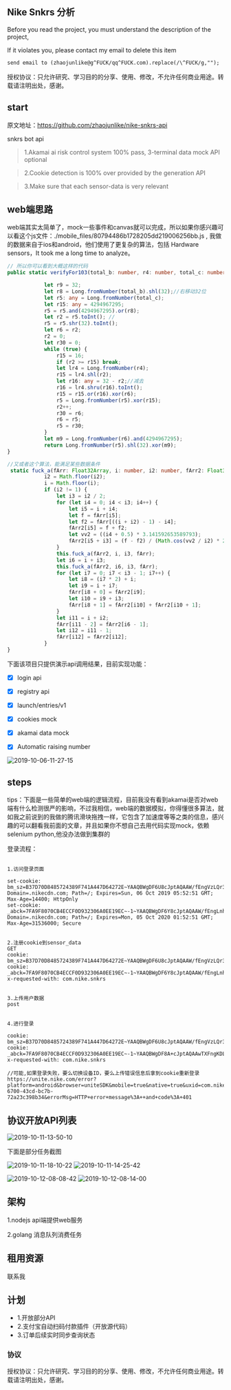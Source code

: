 ## Nike Snkrs 分析

Before you read the project, you must understand the description of the project,

If it violates you, please contact my email to delete this item

``` email
send email to (zhaojunlike@g^FUCK/qq^FUCK.com).replace(/\^FUCK/g,"");
```

授权协议：只允许研究、学习目的的分享、使用、修改，不允许任何商业用途。转载请注明出处，感谢。


##  start

原文地址：https://github.com/zhaojunlike/nike-snkrs-api

snkrs bot api


> 1.Akamai ai risk control system 100% pass, 3-terminal data mock API optional

> 2.Cookie detection is 100% over provided by the generation API

> 3.Make sure that each sensor-data is very relevant


## web端思路
web端其实太简单了，mock一些事件和canvas就可以完成，所以如果你感兴趣可以看这个js文件：./mobile_files/80794486b1728205dd219006256bb.js ,
我做的数据来自于ios和android，他们使用了更复杂的算法，包括 Hardware sensors，It took me a long time to analyze。
``` typescript
// 所以你可以看到大概这样的代码
public static verifyFor103(total_b: number, r4: number, total_c: number, r0c: number): Long {

            let r9 = 32;
            let r8 = Long.fromNumber(total_b).shl(32);//右移动32位
            let r5: any = Long.fromNumber(total_c);
            let r15: any = 4294967295;
            r5 = r5.and(4294967295).or(r8);
            let r2 = r5.toInt(); //
            r5 = r5.shr(32).toInt();
            let r6 = r2;
            r2 = 0;
            let r30 = 0;
            while (true) {
                r15 = 16;
                if (r2 >= r15) break;
                let lr4 = Long.fromNumber(r4);
                r15 = lr4.shl(r2);
                let r16: any = 32 - r2;//减去
                r16 = lr4.shru(r16).toInt();
                r15 = r15.or(r16).xor(r6);
                r5 = Long.fromNumber(r5).xor(r15);
                r2++;
                r30 = r6;
                r6 = r5;
                r5 = r30;
            }
            let m9 = Long.fromNumber(r6).and(4294967295);
            return Long.fromNumber(r5).shl(32).xor(m9);
}

//又或者这个算法，能满足某些数据条件
 static fuck_a(fArr: Float32Array, i: number, i2: number, fArr2: Float32Array) {
            i2 = Math.floor(i2);
            i = Math.floor(i);
            if (i2 != 1) {
                let i3 = i2 / 2;
                for (let i4 = 0; i4 < i3; i4++) {
                    let i5 = i + i4;
                    let f = fArr[i5];
                    let f2 = fArr[((i + i2) - 1) - i4];
                    fArr2[i5] = f + f2;
                    let vv2 = ((i4 + 0.5) * 3.141592653589793);
                    fArr2[i5 + i3] = (f - f2) / (Math.cos(vv2 / i2) * 2.0);
                }
                this.fuck_a(fArr2, i, i3, fArr);
                let i6 = i + i3;
                this.fuck_a(fArr2, i6, i3, fArr);
                for (let i7 = 0; i7 < i3 - 1; i7++) {
                    let i8 = (i7 * 2) + i;
                    let i9 = i + i7;
                    fArr[i8 + 0] = fArr2[i9];
                    let i10 = i9 + i3;
                    fArr[i8 + 1] = fArr2[i10] + fArr2[i10 + 1];
                }
                let i11 = i + i2;
                fArr[i11 - 2] = fArr2[i6 - 1];
                let i12 = i11 - 1;
                fArr[i12] = fArr2[i12];
            }
}
```


下面该项目只提供演示api调用结果，目前实现功能：

-   [x] login api
-   [x] registry api
-   [x] launch/entries/v1
-   [x] cookies mock
-   [x] akamai data mock
-   [x] Automatic raising number


![2019-10-06-11-27-15](https://blog-oeynet-com.oss-cn-chengdu.aliyuncs.com/e4f179895c1713b25d26d273c6c6379e.png)


## steps

tips：下面是一些简单的web端的逻辑流程，目前我没有看到akamai是否对web端有什么检测很严的影响，不过我相信，web端的数据模拟，你得懂很多算法，就如我之前说到的我做的腾讯滑块拖拽一样，它包含了加速度等等之类的信息，感兴趣的可以翻看我前面的文章，并且如果你不想自己去用代码实现mock，依赖selenium python,他没办法做到集群的

登录流程：

```

1.访问登录页面

set-cookie: bm_sz=B37D70D8485724389F741A447D64272E~YAAQBWgDF6U8cJptAQAAW/fEngVzLQr34OcGkuRpuk4fkQXEwRg5Lm5HNVt/eX6LN3+MqPSQ8xRfoEtv8nKjfH+BIoPT1zlo5jKXftf04XKsq1I+ZxKjIpmcx7Eg8rxrVPOjmsMt9t73rkY722b2+xtnuf/Gp1ABBh6n+b4jDgKIbBQhEx/b5sPSUryZsVtToQ==; Domain=.nikecdn.com; Path=/; Expires=Sun, 06 Oct 2019 05:52:51 GMT; Max-Age=14400; HttpOnly
set-cookie: _abck=7FA9F8070CB4ECCF0D932306A0EE19EC~-1~YAAQBWgDF6Y8cJptAQAAW/fEngLnhueJqG/zWlL5St0uvc7Jq4H1rTTH+m5g7BInjI/x7P6G6wS1NU5+XlKM+mjRpQspjqGPcnc2p3btMBL5IjdLvoABWU5QeH2AWQW4zd0ko9s4d342xm5nebmCAt9Hg43UJsDHHFB5msUW+NlsM+0+qGsGxS3NDlagvxboOnOPG3TER3lj+4/gPO5IxVoS5zP5K3hJm8pFLhUOKA7oLD6D+6U4AcXwmlpdWy1Gm6vvU/Epz9S9lKWP5t/ZHEom/Pp4/NK4XWho9/ug4P0lCpAV2Vk50ZsIHw==~-1~-1~-1; Domain=.nikecdn.com; Path=/; Expires=Mon, 05 Oct 2020 01:52:51 GMT; Max-Age=31536000; Secure


2.注册cookie到sensor_data
GET
cookie: bm_sz=B37D70D8485724389F741A447D64272E~YAAQBWgDF6U8cJptAQAAW/fEngVzLQr34OcGkuRpuk4fkQXEwRg5Lm5HNVt/eX6LN3+MqPSQ8xRfoEtv8nKjfH+BIoPT1zlo5jKXftf04XKsq1I+ZxKjIpmcx7Eg8rxrVPOjmsMt9t73rkY722b2+xtnuf/Gp1ABBh6n+b4jDgKIbBQhEx/b5sPSUryZsVtToQ==
cookie: _abck=7FA9F8070CB4ECCF0D932306A0EE19EC~-1~YAAQBWgDF6Y8cJptAQAAW/fEngLnhueJqG/zWlL5St0uvc7Jq4H1rTTH+m5g7BInjI/x7P6G6wS1NU5+XlKM+mjRpQspjqGPcnc2p3btMBL5IjdLvoABWU5QeH2AWQW4zd0ko9s4d342xm5nebmCAt9Hg43UJsDHHFB5msUW+NlsM+0+qGsGxS3NDlagvxboOnOPG3TER3lj+4/gPO5IxVoS5zP5K3hJm8pFLhUOKA7oLD6D+6U4AcXwmlpdWy1Gm6vvU/Epz9S9lKWP5t/ZHEom/Pp4/NK4XWho9/ug4P0lCpAV2Vk50ZsIHw==~-1~-1~-1
x-requested-with: com.nike.snkrs


3.上传用户数据
post


4.进行登录

cookie: bm_sz=B37D70D8485724389F741A447D64272E~YAAQBWgDF6U8cJptAQAAW/fEngVzLQr34OcGkuRpuk4fkQXEwRg5Lm5HNVt/eX6LN3+MqPSQ8xRfoEtv8nKjfH+BIoPT1zlo5jKXftf04XKsq1I+ZxKjIpmcx7Eg8rxrVPOjmsMt9t73rkY722b2+xtnuf/Gp1ABBh6n+b4jDgKIbBQhEx/b5sPSUryZsVtToQ==
cookie: _abck=7FA9F8070CB4ECCF0D932306A0EE19EC~-1~YAAQBWgDF8A+cJptAQAAwTXFngKDLhcRfNXmKGRrcQj7GMBLX8ceaRQv3rrGvdx8bRxveQWFZIH/7UHoyZiITOYI3fRwGXXeoXxfEvLmuJb8KWC5Mba+ZLtzlDtdOXdkSOlwGxZK6GnnZW2Vw/YlfXhMovfyUdGnhtjDYDQWM9OpZvBupfHkpYkDbkj8wSd9+1TNjSRe/oKNLGCyrIVG6NE2EjfXtjVhdxwsV0R8sEm8k1+Tz3l7BSbTtETFM4h0ZQz7aLzKJjx2m5sBV3Zw2zYzhKNi7qRIuwY4xHcPFBAfYfkB1AKX2hXRRM7xjsxEmLT7Vh5VU6Nh/SFLGfVmYtPy/37J~-1~-1~-1
x-requested-with: com.nike.snkrs

//可能,如果登录失败，要么切换设备ID，要么上传错误信息后拿到cookie重新登录
https://unite.nike.com/error?platform=android&browser=uniteSDK&mobile=true&native=true&uxid=com.nike.commerce.snkrs.droid&locale=zh_CN&osVersion=24&sdkVersion=2.8.1&backendEnvironment=identity&url=https%3A%2F%2Fs3.nikecdn.com%2Flogin%3FappVersion%3D638%26experienceVersion%3D638%26uxid%3Dcom.nike.commerce.snkrs.droid%26locale%3Dzh_CN%26backendEnvironment%3Didentity%26browser%3DGoogle%2520Inc.%26os%3Dundefined%26mobile%3Dtrue%26native%3Dtrue%26visit%3D1%26visitor%3Dc36c3bfa-6700-43cd-bc7b-72a23c398b34&errorMsg=HTTP+error+message%3A++and+code%3A+401
```


## 协议开放API列表

![2019-10-11-13-50-10](https://blog-oeynet-com.oss-cn-chengdu.aliyuncs.com/6e12afb1865e1d868d0bdd97897175c0.png)



下面是部分任务截图

![2019-10-11-18-10-22](https://blog-oeynet-com.oss-cn-chengdu.aliyuncs.com/b9a2dd21e26fb4f8c89d53deab8c3318.png)
![2019-10-11-14-25-42](https://blog-oeynet-com.oss-cn-chengdu.aliyuncs.com/d32bb6e91a8d1a2f1c4e23221dd5100e.png)

![2019-10-12-08-08-42](https://blog-oeynet-com.oss-cn-chengdu.aliyuncs.com/9e50972fc3b6778fcf11dfc2ece6e48a.png)
![2019-10-12-08-14-00](https://blog-oeynet-com.oss-cn-chengdu.aliyuncs.com/0ed28b24e443a6f035b07d625503c670.png)


## 架构

1.nodejs api端提供web服务

2.golang 消息队列消费任务

## 租用资源

联系我

## 计划

-   1.开放部分API
-   2.支付宝自动扫码付款插件（开放源代码）
-   3.订单后续实时同步查询状态

### 协议

授权协议：只允许研究、学习目的的分享、使用、修改，不允许任何商业用途。转载请注明出处，感谢。


